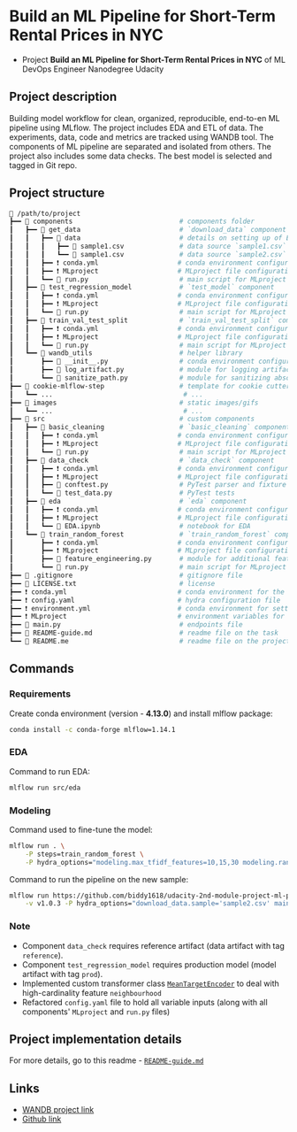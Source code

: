 # Build an ML Pipeline for Short-Term Rental Prices in NYC

- Project **Build an ML Pipeline for Short-Term Rental Prices in NYC** of ML DevOps Engineer Nanodegree Udacity

## Project description

Building model workflow for clean, organized, reproducible, end-to-en ML pipeline using MLflow.
The project includes EDA and ETL of data. The experiments, data, code and metrics are tracked using
WANDB tool. The components of ML pipeline are separated and isolated from others. The project also
includes some data checks. The best model is selected and tagged in Git repo.

## Project structure

```bash
📂 /path/to/project
┣━━ 📂 components                           # components folder
┃   ┣━━ 📂 get_data                         # `download_data` component
┃   ┃   ┣━━ 📂 data                         # details on setting up of ES service
┃   ┃   ┃   ┣━━ 📄 sample1.csv              # data source `sample1.csv`
┃   ┃   ┃   ┗━━ 📄 sample1.csv              # data source `sample2.csv`
┃   ┃   ┣━━ ❗ conda.yml                    # conda environment configuration
┃   ┃   ┣━━ ❗ MLproject                    # MLproject file configuration
┃   ┃   ┗━━ 🐍 run.py                       # main script for MLproject component
┃   ┣━━ 📂 test_regression_model            # `test_model` component
┃   ┃   ┣━━ ❗ conda.yml                    # conda environment configuration
┃   ┃   ┣━━ ❗ MLproject                    # MLproject file configuration
┃   ┃   ┗━━ 🐍 run.py                       # main script for MLproject component
┃   ┣━━ 📂 train_val_test_split             # `train_val_test_split` component
┃   ┃   ┣━━ ❗ conda.yml                    # conda environment configuration
┃   ┃   ┣━━ ❗ MLproject                    # MLproject file configuration
┃   ┃   ┗━━ 🐍 run.py                       # main script for MLproject component
┃   ┗━━ 📂 wandb_utils                      # helper library
┃       ┣━━ 🐍 __init__.py                  # conda environment configuration
┃       ┣━━ 🐍 log_artifact.py              # module for logging artifact
┃       ┗━━ 🐍 sanitize_path.py             # module for sanitizing absolute path
┣━━ 📂 cookie-mlflow-step                   # template for cookie cutter package
┃   ┗━━ ...                                 # ...
┣━━ 📂 images                               # static images/gifs
┃   ┗━━ ...                                 # ...
┣━━ 📂 src                                  # custom components
┃   ┣━━ 📂 basic_cleaning                   # `basic_cleaning` component
┃   ┃   ┣━━ ❗ conda.yml                    # conda environment configuration
┃   ┃   ┣━━ ❗ MLproject                    # MLproject file configuration
┃   ┃   ┗━━ 🐍 run.py                       # main script for MLproject component
┃   ┣━━ 📂 data_check                       # `data_check` component
┃   ┃   ┣━━ ❗ conda.yml                    # conda environment configuration
┃   ┃   ┣━━ ❗ MLproject                    # MLproject file configuration
┃   ┃   ┣━━ 🐍 conftest.py                  # PyTest parser and fixture definitions
┃   ┃   ┗━━ 🐍 test_data.py                 # PyTest tests
┃   ┣━━ 📂 eda                              # `eda` component
┃   ┃   ┣━━ ❗ conda.yml                    # conda environment configuration
┃   ┃   ┣━━ ❗ MLproject                    # MLproject file configuration
┃   ┃   ┗━━ 🐍 EDA.ipynb                    # notebook for EDA
┃   ┗━━ 📂 train_random_forest              # `train_random_forest` component
┃       ┣━━ ❗ conda.yml                    # conda environment configuration
┃       ┣━━ ❗ MLproject                    # MLproject file configuration
┃       ┣━━ 🐍 feature_engineering.py       # module for additional feature engineering functions and classes
┃       ┗━━ 🐍 run.py                       # main script for MLproject component
┣━━ 📄 .gitignore                           # gitignore file
┣━━ 📄 LICENSE.txt                          # license
┣━━ ❗ conda.yml                            # conda environment for the main component
┣━━ ❗ config.yaml                          # hydra configuration file
┣━━ ❗ environment.yml                      # conda environment for setting up the task (more in README-guide.md)
┣━━ ❗ MLproject                            # environment variables for docker compose
┣━━ 🐍 main.py                              # endpoints file
┣━━ 📄 README-guide.md                      # readme file on the task
┗━━ 📄 README.me                            # readme file on the project
```

## Commands

### Requirements

Create conda environment (version - __4.13.0__) and install mlflow package:
```bash
conda install -c conda-forge mlflow=1.14.1
``` 

### EDA

Command to run EDA:
```bash
mlflow run src/eda
```

### Modeling

Command used to fine-tune the model:
```bash
mlflow run . \
    -P steps=train_random_forest \
    -P hydra_options="modeling.max_tfidf_features=10,15,30 modeling.random_forest.max_features=0.1,0.33,0.5,0.75,1 -m"
```

Command to run the pipeline on the new sample:
```bash
mlflow run https://github.com/biddy1618/udacity-2nd-module-project-ml-pipeline-for-short-term-rental-prices.git \
    -v v1.0.3 -P hydra_options="download_data.sample='sample2.csv' main.experiment_name='production'"
```

### Note

- Component `data_check` requires reference artifact (data artifact with tag `reference`).
- Component `test_regression_model` requires production model (model artifact with tag `prod`).
- Implemented custom transformer class [`MeanTargetEncoder`](src/train_random_forest/feature_engineering.py) to deal with high-cardinality feature `neighbourhood`
- Refactored `config.yaml` file to hold all variable inputs (along with all components' `MLproject` and `run.py` files)

## Project implementation details

For more details, go to this readme - [`README-guide.md`](./README-guide.md)
## Links

- [WANDB project link](https://wandb.ai/biddyasdiddy/udacity-mldevops-2nd-project-final)
- [Github link](https://github.com/biddy1618/udacity-2nd-module-project-ml-pipeline-for-short-term-rental-prices)